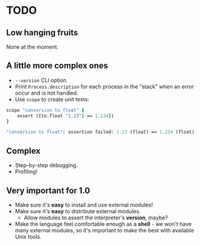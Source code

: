 # TODO

## Low hanging fruits

None at the moment.

## A little more complex ones

* `--version` CLI option.
* Print `Process.description` for each process in the "stack" when an
  error occur and is not handled.
* Use `scope` to create unit tests:

```tcl
scope "conversion to float" {
    assert ([to.float "1.23"] == 1.234])
}

"conversion to float": assertion failed: 1.23 (float) == 1.234 (float)
```

## Complex

* Step-by-step debugging.
* Profiling!

## Very important for 1.0

* Make sure it's **easy** to install and use external modules!
* Make sure it's **easy** to distribute external modules.
    * Allow modules to assert the interpreter's **version**, maybe?
* Make the language feel comfortable enough as a **shell** - we won't have
  many external modules, so it's important to make the best with available
  Unix tools.
